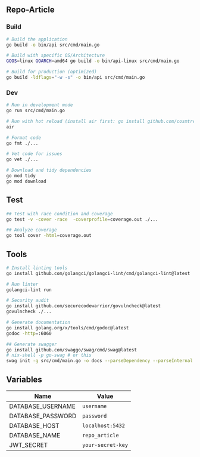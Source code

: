 ## Repo-Article

### Build

```bash
# Build the application
go build -o bin/api src/cmd/main.go

# Build with specific OS/Architecture
GOOS=linux GOARCH=amd64 go build -o bin/api-linux src/cmd/main.go

# Build for production (optimized)
go build -ldflags="-w -s" -o bin/api src/cmd/main.go
```

### Dev

```bash
# Run in development mode
go run src/cmd/main.go

# Run with hot reload (install air first: go install github.com/cosmtrek/air@latest)
air

# Format code
go fmt ./...

# Vet code for issues
go vet ./...

# Download and tidy dependencies
go mod tidy
go mod download
```

## Test

```bash
## Test with race condition and coverage
go test -v -cover -race  -coverprofile=coverage.out ./...

## Analyze coverage
go tool cover -html=coverage.out
```

## Tools

```bash
# Install linting tools
go install github.com/golangci/golangci-lint/cmd/golangci-lint@latest

# Run linter
golangci-lint run

# Security audit
go install github.com/securecodewarrior/govulncheck@latest
govulncheck ./...

# Generate documentation
go install golang.org/x/tools/cmd/godoc@latest
godoc -http=:6060

## Generate swagger
go install github.com/swaggo/swag/cmd/swag@latest
# nix-shell -p go-swag # or this
swag init -g src/cmd/main.go -o docs --parseDependency --parseInternal
```

## Variables

| Name                 | Value                                 |
| -------------------- | ------------------------------------- |
| DATABASE_USERNAME    | `username`                            |
| DATABASE_PASSWORD    | `password`                            |
| DATABASE_HOST        | `localhost:5432`                      |
| DATABASE_NAME        | `repo_article`                        |
| JWT_SECRET           | `your-secret-key`                     |
